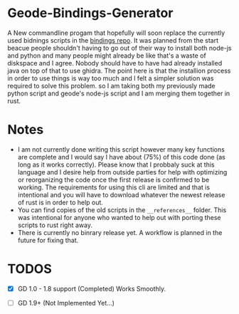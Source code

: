 # Geode-Bindings-Generator
A New commandline progam that hopefully will soon replace the currently used bidnings scripts in the [bindings repo](https://github.com/geode-sdk/bindings).
It was planned from the start beacue people shouldn't having to go out of their way to install both node-js and python and many people might already be like 
that's a waste of diskspace and I agree. Nobody should have to have had already installed java on top of that to use ghidra. The point here
is that the installion process in order to use things is way too much and I felt a simpler solution was required to solve this problem. 
so I am taking both my previously made python script and geode's node-js script and I am merging them together in rust. 

# Notes
- I am not currently done writing this script however many key functions are complete and I would say I have about (75%) of this code done (as long as it works correctly). Please know that I probbaly suck
at this language and I desire help from outside parties for help with optimizing or reorganizing the code once the first
release is confirmed to be working. The requirements for using this cli are limited and that is intentional and you will
have to download whatever the newest release of rust is in order to help out.
- You can find copies of the old scripts in the `__references__` folder. This was intentional for anyone who wanted to help out with porting these scripts to rust right away.
- There is currently no binrary release yet. A workflow is planned in the future for fixing that.


# TODOS 

- [X] GD 1.0 - 1.8 support (Completed) Works Smoothly.
- [ ] GD 1.9+ (Not Implemented Yet...)


